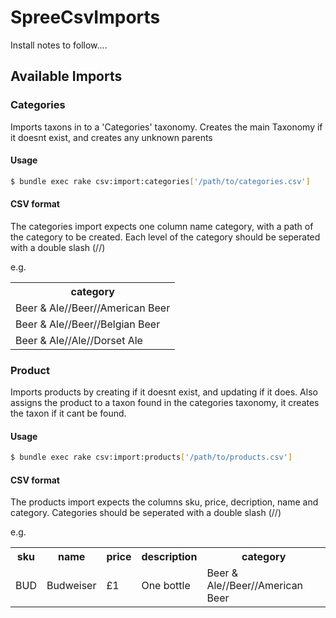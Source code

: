 SpreeCsvImports
===============

Install notes to follow....


Available Imports
-----------------

### Categories

Imports taxons in to a 'Categories' taxonomy. Creates the main Taxonomy if it doesnt exist, and creates any unknown parents

#### Usage

```bash
$ bundle exec rake csv:import:categories['/path/to/categories.csv']
```

#### CSV format

The categories import expects one column name category, with a path of the category to be created. Each level of the category should be seperated with a double slash (//)

e.g.

<table>
  <tr>
    <th>category</th>
  </tr>
  <tr>
    <td>Beer & Ale//Beer//American Beer</td>
  </tr>
  <tr>
    <td>Beer & Ale//Beer//Belgian Beer</td>
  </tr>
  <tr>
    <td>Beer & Ale//Ale//Dorset Ale</td>
  </tr>
</table>


### Product

Imports products by creating if it doesnt exist, and updating if it does. Also assigns the product to a taxon found in the categories taxonomy, it creates the taxon if it cant be found.

#### Usage

```bash
$ bundle exec rake csv:import:products['/path/to/products.csv']
```

#### CSV format

The products import expects the columns sku, price, decription, name and category. Categories should be seperated with a double slash (//)

e.g.

<table>
  <tr>
    <th>sku</th>
    <th>name</th>
    <th>price</th>
    <th>description</th>
    <th>category</th>
  </tr>
  <tr>
    <td>BUD</td>
    <td>Budweiser</td>
    <td>£1</td>
    <td>One bottle</td>
    <td>Beer & Ale//Beer//American Beer</td>
  </tr>
</table>
